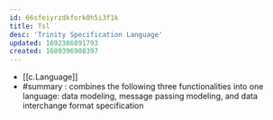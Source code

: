 ```yaml
---
id: 66sfeiyrzdkfork0h5i3f1k
title: Tsl
desc: 'Trinity Specification Language'
updated: 1692386891793
created: 1689396908397
---
```


- [[c.Language]]
- #summary : combines the following three functionalities into one language: data modeling, message passing modeling, and data interchange format specification